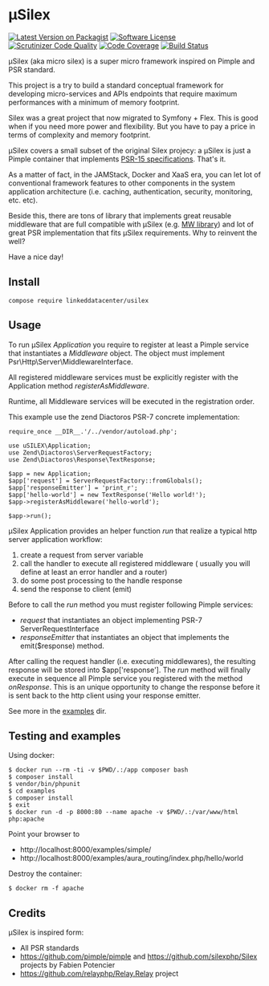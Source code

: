 µSilex
======

[![Latest Version on Packagist](https://img.shields.io/packagist/v/linkeddatacenter/uSilex.svg?style=flat-square)](https://packagist.org/packages/linkeddatacenter/usilex)
[![Software License](https://img.shields.io/badge/license-MIT-brightgreen.svg?style=flat-square)](LICENSE)
[![Scrutinizer Code Quality](https://scrutinizer-ci.com/g/linkeddatacenter/uSilex/badges/quality-score.png?b=master)](https://scrutinizer-ci.com/g/linkeddatacenter/uSilex/?branch=master)
[![Code Coverage](https://scrutinizer-ci.com/g/linkeddatacenter/uSilex/badges/coverage.png?b=master)](https://scrutinizer-ci.com/g/linkeddatacenter/uSilex/?branch=master)
[![Build Status](https://scrutinizer-ci.com/g/linkeddatacenter/uSilex/badges/build.png?b=master)](https://scrutinizer-ci.com/g/linkeddatacenter/uSilex/build-status/master)

µSilex (aka micro silex) is a super micro framework inspired on Pimple and PSR standard.

This project is a try to build a standard conceptual framework for developing micro-services and
APIs endpoints that require maximum performances with a minimum of memory footprint.


Silex was a great project that now migrated to Symfony + Flex. This is good when if you need more power and flexibility. But you have to pay a price in terms of complexity and memory footprint.

µSilex covers a small subset of the original Silex projecy: a µSilex is just a Pimple container that implements [PSR-15 specifications](https://www.php-fig.org/psr/psr-15/). That's it. 


As a matter of fact, in the JAMStack, Docker and XaaS era, you can let lot of conventional framework features to other components in the system application architecture (i.e. caching, authentication, security, monitoring, etc. etc). 

Beside this, there are tons of library that implements great reusable middleware that are full compatible with µSilex (e.g. [MW library](https://github.com/middlewares/psr15-middlewares)) and lot of great PSR implementation that fits µSilex requirements. Why to reinvent the well?


Have a nice day!

## Install

`compose require linkeddatacenter/usilex`

## Usage

To run µSilex *Application* you require to register at least a Pimple service that instantiates  a *Middleware* object. The object must implement Psr\Http\Server\MiddlewareInterface. 

All registered middleware services must be explicitly register with the Application method *registerAsMiddleware*. 

Runtime, all Middleware services will be executed in the registration order.

This example use the zend Diactoros PSR-7 concrete implementation:

```
require_once __DIR__.'/../vendor/autoload.php';

use uSILEX\Application;
use Zend\Diactoros\ServerRequestFactory;
use Zend\Diactoros\Response\TextResponse;

$app = new Application;
$app['request'] = ServerRequestFactory::fromGlobals();
$app['responseEmitter'] = 'print_r';
$app['hello-world'] = new TextResponse('Hello world!');
$app->registerAsMiddleware('hello-world');

$app->run();
```


µSilex Application provides an helper function *run* that realize a typical http server application workflow:

1. create a request from server variable
2. call the handler to execute all registered middleware ( usually you will define at least an error handler and a router)
3. do some post processing to the handle response
3. send the response to client (emit)

Before to call the *run* method you must register following Pimple services:

- *request*  that instantiates an object implementing PSR-7 ServerRequestInterface 
- *responseEmitter*  that instantiates an object that implements the emit($response) method.  

After calling the request  handler (i.e. executing middlewares), the resulting response will be stored into  $app['response']. The *run* method will finally execute in sequence all Pimple service you registered with the method *onResponse*.
This is an unique opportunity to change the response before it is sent back to the http client using your response emitter.


See more in the [examples](examples/README.md) dir.


## Testing and examples

Using docker:

	$ docker run --rm -ti -v $PWD/.:/app composer bash
	$ composer install
	$ vendor/bin/phpunit
	$ cd examples
	$ composer install
	$ exit
	$ docker run -d -p 8000:80 --name apache -v $PWD/.:/var/www/html php:apache

Point your browser to

- http://localhost:8000/examples/simple/
- http://localhost:8000/examples/aura_routing/index.php/hello/world

Destroy the container:

	$ docker rm -f apache


## Credits

µSilex is inspired form:

- All PSR standards
- https://github.com/pimple/pimple and https://github.com/silexphp/Silex projects by Fabien Potencier
- https://github.com/relayphp/Relay.Relay project
